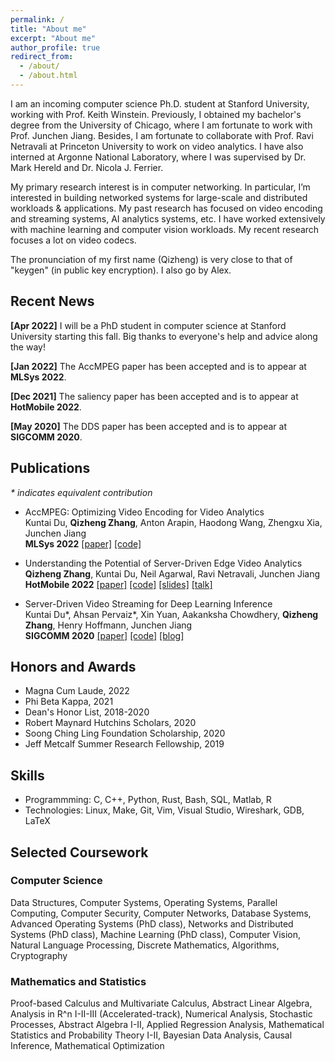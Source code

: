 ```yaml
---
permalink: /
title: "About me"
excerpt: "About me"
author_profile: true
redirect_from: 
  - /about/
  - /about.html
---
```


I am an incoming computer science Ph.D. student at Stanford University, working with Prof. Keith Winstein. Previously, I obtained my bachelor's degree from the University of Chicago, where I am fortunate to work with Prof. Junchen Jiang. Besides, I am fortunate to collaborate with Prof. Ravi Netravali at Princeton University to work on video analytics. I have also interned at Argonne National Laboratory, where I was supervised by Dr. Mark Hereld and Dr. Nicola J. Ferrier.

<!---
Currently, my research interests lie broadly in systems and networking. During my undergraduate years, I focused primarily on building high-performing and resource-efficient networked systems for video analytics applications. 
-->
My primary research interest is in computer networking. In particular, I’m interested in building networked systems for large-scale and distributed workloads & applications. My past research has focused on video encoding and streaming systems, AI analytics systems, etc. I have worked extensively with machine learning and computer vision workloads. My recent research focuses a lot on video codecs.

<!---
More recently, I have been working on video encoding (with encoders like h264/h265 and VP8/9) to support video streaming under different network conditions.
-->

The pronunciation of my first name (Qizheng) is very close to that of "keygen" (in public key encryption). I also go by Alex.

<!---
I am currently applying to PhD programs in Computer Science that start in Fall 2022.
-->

## Recent News
**[Apr 2022]** I will be a PhD student in computer science at Stanford University starting this fall. Big thanks to everyone's help and advice along the way!

**[Jan 2022]** The AccMPEG paper has been accepted and is to appear at **MLSys 2022**.

**[Dec 2021]** The saliency paper has been accepted and is to appear at **HotMobile 2022**.

**[May 2020]** The DDS paper has been accepted and is to appear at **SIGCOMM 2020**.

## Publications
_* indicates equivalent contribution_
- AccMPEG: Optimizing Video Encoding for Video Analytics<br />
  Kuntai Du, **Qizheng Zhang**, Anton Arapin, Haodong Wang, Zhengxu Xia, Junchen Jiang<br />
  **MLSys 2022** [[paper]](https://alex-q-z.github.io/files/accmpeg_mlsys22.pdf) [[code]](https://github.com/KuntaiDu/AccMPEG)
  
- Understanding the Potential of Server-Driven Edge Video Analytics<br />
  **Qizheng Zhang**, Kuntai Du, Neil Agarwal, Ravi Netravali, Junchen Jiang<br />
  **HotMobile 2022** [[paper]](https://alex-q-z.github.io/files/saliency_hotmobile22.pdf) [[code]](https://github.com/Alex-q-z/saliency-based-feedback) [[slides]](https://alex-q-z.github.io/files/saliency_hotmobile22_slides.pdf) [[talk]](https://www.youtube.com/watch?v=xtSafM0VbTs)

- Server-Driven Video Streaming for Deep Learning Inference<br /> 
  Kuntai Du\*, Ahsan Pervaiz\*, Xin Yuan, Aakanksha Chowdhery, **Qizheng Zhang**, Henry Hoffmann, Junchen Jiang<br />
  **SIGCOMM 2020** [[paper]](https://alex-q-z.github.io/files/DDS-sigcomm20.pdf) [[code]](https://github.com/KuntaiDu/dds) [[blog]](https://kuntaidu.github.io/2020/08/05/DDS-video,-slides-and-scripts-for-10-minutes-video.html)
  
<!---
- DDS: Real-Time Analytics-Driven Video Streaming<br /> 
  Kuntai Du, Ahsan Pervaiz, Xin Yuan, Aakanksha Chowdhery, **Qizheng Zhang**, Henry Hoffmann, Junchen Jiang<br />
  **NSDI 2020 Poster**
-->

## Honors and Awards
* Magna Cum Laude, 2022
* Phi Beta Kappa, 2021
* Dean's Honor List, 2018-2020
* Robert Maynard Hutchins Scholars, 2020
* Soong Ching Ling Foundation Scholarship, 2020
* Jeff Metcalf Summer Research Fellowship, 2019

<!---
## Research
- Video Analytics (June 2020 - Present)<br />
with Kuntai Du and Anton Arapin, Supervised by Prof. Junchen Jiang
- An Iterative Streaming Pipeline for Video Analytics (Autumn 2019 - June 2020)<br />
with Kuntai Du, Prof. Junchen Jiang
- 3D Image Reconstruction (June 2019 - August 2019)<br />
Supervised by Dr. Mark Hereld (Argonne National Lab)
-->

<!---
## Selected Projects
-->

## Skills
* Programmming: C, C++, Python, Rust, Bash, SQL, Matlab, R
* Technologies: Linux, Make, Git, Vim, Visual Studio, Wireshark, GDB, LaTeX

## Selected Coursework
<!---
The University of Chicago, September 2018 - June 2022 (expected)<br />
B.S. in Mathematics, B.S. in Computer Science<br />
<br />
Selected Coursework<br />
- Mathematics: Proof-based Calculus and Multivariate Calculus (Honors), Abstract Linear Algebra, Analysis in R^n I-II-III (accelerated track), Numerical Analysis, Markov Chains and Brownian Motions, Abstract Algebra I-II, Applied Regression Analysis, Statistical and Probability Theory I-II
- Computer Science: Data Structures, Functional Programming, Introduction to Computer Systems, Operating Systems, Computer Networks, Computer Security, Parallel Computing, Graduate Operating Systems, Graduate Machine Learning, Natural Language Processing, Discrete Mathematics, Algorithms
-->

<!---
Besides research, I really enjoy my coursework in computer science. For my introductory functional programming class, I've developed a fully functional Go game with ~2500 lines of Typed Racket code. For my networks class, I've implemented an IRC (Internet Relay Chat) server, the TCP infrastrature, and a simple IP router. For my parallel programming class, I've implemented a parallelized data packet processor that allows work balancing with the use of a variety of locks like the TASLock, the Anderson Queue Lock, etc. I have also taken a number of courses in mathematics, statistics, and physics.<br />
-->

### Computer Science
Data Structures, Computer Systems, Operating Systems, Parallel Computing, Computer Security, Computer Networks, Database Systems, Advanced Operating Systems (PhD class), Networks and Distributed Systems (PhD class), Machine Learning (PhD class), Computer Vision, Natural Language Processing, Discrete Mathematics, Algorithms, Cryptography

<!---
* CMSC 15100-15200 Introduction to Computer Science I-II
* CMSC 15400 Introduction to Computer Systems
* CMSC 23000 Operating Systems
* CMSC 23010 Parallel Computing
* CMSC 23200 Introduction to Computer Security
* CMSC 23320 Foundations of Computer Networks
* CMSC 23500 Introduction to Database Systems (IP)
* CMSC 25700 Natural Language Processing
* CMSC 27100 Discrete Mathematics
* CMSC 27200 Theory of Algorithms
* CMSC 28400 Introduction to Cryptography
* CMSC 33100 Advanced Operating Systems (PhD class)
* CMSC 33300 Networks and Distributed Systems (PhD class)
* TTIC 31020 Introduction to Machine Learning (PhD class)
-->

### Mathematics and Statistics
Proof-based Calculus and Multivariate Calculus, Abstract Linear Algebra, Analysis in R^n I-II-III (Accelerated-track), Numerical Analysis, Stochastic Processes, Abstract Algebra I-II, Applied Regression Analysis, Mathematical Statistics and Probability Theory I-II, Bayesian Data Analysis, Causal Inference, Mathematical Optimization

<!---
* MATH 16100-16200-16300 Honors Calculus I-II-III
* MATH 20250 Abstract Linear Algebra
* MATH 20310-20410-20510 Analysis in R^n I-II-III (accelerated track)
* MATH 21100 Basic Numerical Analysis
* MATH 23500 Markov Chains, Martingales, and Brownian Motion
* MATH 25400-25500 Abstract Algebra I-II
* MATH 27300 Basic Theory of Ordinary Differential Equations (IP)
* STAT 22400 Applied Regression Analysis
* STAT 24400-24500 Statistical Theory and Method I-II
* STAT 24620 Multivariate Statistical Analysis (IP)
* STAT 27420 Causal Inference with Machine Learning
* STAT 28000 Mathematical Optimization (IP)
-->

<!---
### Others
* Electricity & Magnetism (PHYS 13200)<br />
* Arts of Japan (ARTH 16800)<br />
* Modern Japanese Art and Architecture (ARTH 16910)<br />
* Philosophical Perspectives I-II (HUMA 11500-11600)<br />
* Self, Culture, and Society I-II-III (SOSC 12400-12500-12600)<br />
* Intro to the Civilizations of East Asia I (EALC 10800)
-->
